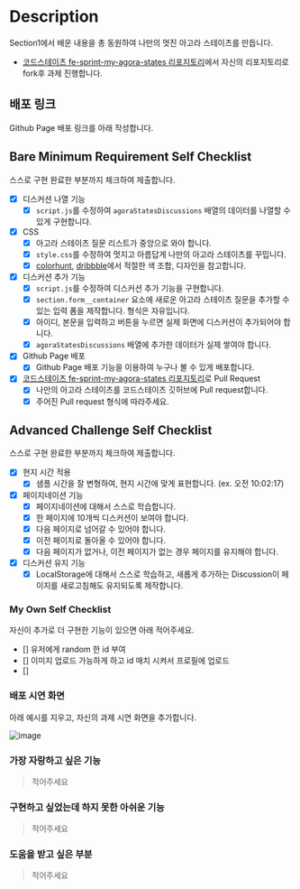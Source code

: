# Description

Section1에서 배운 내용을 총 동원하여 나만의 멋진 아고라 스테이츠를 만듭니다.

- [코드스테이츠 fe-sprint-my-agora-states 리포지토리](https://github.com/codestates-seb/fe-sprint-my-agora-states)에서 자신의 리포지토리로 fork후 과제 진행합니다.

## 배포 링크

Github Page 배포 링크를 아래 작성합니다.

## Bare Minimum Requirement Self Checklist

스스로 구현 완료한 부분까지 체크하여 제출합니다.

- [x] 디스커션 나열 기능
  - [x] `script.js`를 수정하여 `agoraStatesDiscussions` 배열의 데이터를 나열할 수 있게 구현합니다.
- [x] CSS
  - [x] 아고라 스테이츠 질문 리스트가 중앙으로 와야 합니다.
  - [x] `style.css`를 수정하여 멋지고 아름답게 나만의 아고라 스테이츠를 꾸밉니다.
  - [x] [colorhunt](https://colorhunt.co/palettes/popular), [dribbble](https://dribbble.com/)에서 적절한 색 조합, 디자인을 참고합니다.
- [x] 디스커션 추가 기능
  - [x] `script.js`를 수정하여 디스커션 추가 기능을 구현합니다.
  - [x] `section.form__container` 요소에 새로운 아고라 스테이츠 질문을 추가할 수 있는 입력 폼을 제작합니다. 형식은 자유입니다.
  - [x] 아이디, 본문을 입력하고 버튼을 누르면 실제 화면에 디스커션이 추가되어야 합니다.
  - [x] `agoraStatesDiscussions` 배열에 추가한 데이터가 실제 쌓여야 합니다.
- [x] Github Page 배포
  - [x] Github Page 배포 기능을 이용하여 누구나 볼 수 있게 배포합니다.
- [x] [코드스테이츠 fe-sprint-my-agora-states 리포지토리](https://github.com/codestates-seb/fe-sprint-my-agora-states)로 Pull Request
  - [x] 나만의 아고라 스테이츠를 코드스테이츠 깃허브에 Pull request합니다.
  - [x] 주어진 Pull request 형식에 따라주세요.

## Advanced Challenge Self Checklist

스스로 구현 완료한 부분까지 체크하여 제출합니다.

- [x] 현지 시간 적용
  - [x] 샘플 시간을 잘 변형하여, 현지 시간에 맞게 표현합니다. (ex. 오전 10:02:17)
- [x] 페이지네이션 기능
  - [x] 페이지네이션에 대해서 스스로 학습합니다.
  - [x] 한 페이지에 10개씩 디스커션이 보여야 합니다.
  - [x] 다음 페이지로 넘어갈 수 있어야 합니다.
  - [x] 이전 페이지로 돌아올 수 있어야 합니다.
  - [x] 다음 페이지가 없거나, 이전 페이지가 없는 경우 페이지를 유지해야 합니다.
- [x] 디스커션 유지 기능
  - [x] LocalStorage에 대해서 스스로 학습하고, 새롭게 추가하는 Discussion이 페이지를 새로고침해도 유지되도록 제작합니다.

### My Own Self Checklist

자신이 추가로 더 구현한 기능이 있으면 아래 적어주세요.

- [] 유저에게 random 한 id 부여
- [] 이미지 업로드 가능하게 하고 id 매치 시켜서 프로필에 업로드
- []

### 배포 시연 화면

아래 예시를 지우고, 자신의 과제 시연 화면을 추가합니다.

![image](https://s3.ap-northeast-2.amazonaws.com/urclass-images/NB0JkuHQnLg8X1woSRS84-1652915757557.gif)

### 가장 자랑하고 싶은 기능

> 적어주세요

### 구현하고 싶었는데 하지 못한 아쉬운 기능

> 적어주세요

### 도움을 받고 싶은 부분

> 적어주세요
